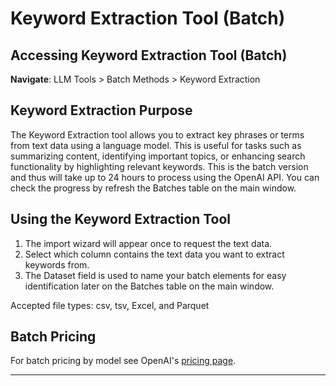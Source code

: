# Keyword Extraction Tool (Batch)

## Accessing Keyword Extraction Tool (Batch)
**Navigate**: LLM Tools > Batch Methods > Keyword Extraction

## Keyword Extraction Purpose
The Keyword Extraction tool allows you to extract key phrases or terms from text data using a language model. This is useful for tasks such as summarizing content, identifying important topics, or enhancing search functionality by highlighting relevant keywords.
This is the batch version and thus will take up to 24 hours to process using the OpenAI API.
You can check the progress by refresh the Batches table on the main window.

## Using the Keyword Extraction Tool
1. The import wizard will appear once to request the text data.
2. Select which column contains the text data you want to extract keywords from.
3. The Dataset field is used to name your batch elements for easy identification later on the Batches table on the main window.

Accepted file types: csv, tsv, Excel, and Parquet

## Batch Pricing
For batch pricing by model see OpenAI's [pricing page](https://platform.openai.com/docs/pricing).

---